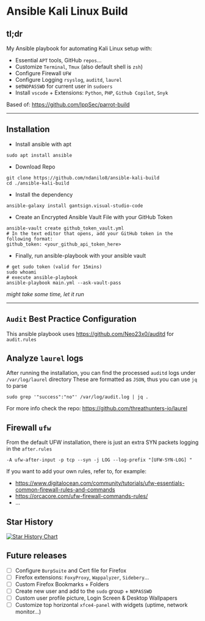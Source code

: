 # Ansible Kali Linux Build

## tl;dr

My Ansible playbook for automating Kali Linux setup with:
- Essential `APT` tools, GitHub `repos`...
- Customize `Terminal`, `Tmux` (also default shell is `zsh`)
- Configure Firewall `UFW` 
- Configure Logging `rsyslog`, `auditd`, `laurel`
- set`NOPASSWD` for current user in `sudoers`
- Install `vscode` + Extensions: `Python`, `PHP`, `Github Copilot`, `Snyk`

Based of: https://github.com/IppSec/parrot-build

---

## Installation

- Install ansible with apt
```shell
sudo apt install ansible
```

- Download Repo
```shell
git clone https://github.com/ndanilo8/ansible-kali-build
cd ./ansible-kali-build
```

- Install the dependency
```shell
ansible-galaxy install gantsign.visual-studio-code
```

- Create an Encrypted Ansible Vault File with your GitHub Token
```shell
ansible-vault create github_token_vault.yml
# In the text editor that opens, add your GitHub token in the following format:
github_token: <your_github_api_token_here>
```

- Finally, run ansible-playbook with your ansible vault
```shell
# get sudo token (valid for 15mins)
sudo whoami
# execute ansible-playbook
ansible-playbook main.yml --ask-vault-pass
```
_might take some time, let it run_

---

## `Audit` Best Practice Configuration

This ansible playbook uses https://github.com/Neo23x0/auditd for `audit.rules`
## Analyze `laurel` logs

After running the installation, you can find the processed `auditd` logs under `/var/log/laurel` directory
These are formatted as `JSON`, thus you can use `jq` to parse
```shell
sudo grep '"success":"no"' /var/log/audit.log | jq .
```

For more info check the repo: https://github.com/threathunters-io/laurel

## Firewall `ufw`

From the default UFW installation, there is just an extra SYN packets logging in the `after.rules`

```after.rules
-A ufw-after-input -p tcp --syn -j LOG --log-prefix "[UFW-SYN-LOG] "
```

If you want to add your own rules, refer to, for example:
- https://www.digitalocean.com/community/tutorials/ufw-essentials-common-firewall-rules-and-commands
- https://orcacore.com/ufw-firewall-commands-rules/
- ...

## Star History

[![Star History Chart](https://api.star-history.com/svg?repos=ndanilo8/ansible-kali-build&type=Date)](https://star-history.com/#ndanilo8/ansible-kali-build&Date)

## Future releases

- [ ] Configure `BurpSuite` and Cert file for Firefox
- [ ] Firefox extensions: `FoxyProxy`, `Wappalyzer`, `Sidebery`...
- [ ] Custom Firefox Bookmarks + Folders
- [ ] Create new user and add to the `sudo` group + `NOPASSWD`
- [ ] Custom user profile picture, Login Screen & Desktop Wallpapers
- [ ] Customize top horizontal `xfce4-panel` with widgets (uptime, network monitor...)
